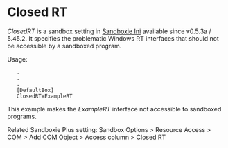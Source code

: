 # Closed RT

_ClosedRT_ is a sandbox setting in [Sandboxie Ini](SandboxieIni.md) available since v0.5.3a / 5.45.2. It specifies the problematic Windows RT interfaces that should not be accessible by a sandboxed program.

Usage:
```
   .
   .
   .
   [DefaultBox]
   ClosedRT=ExampleRT
```

This example makes the _ExampleRT_ interface not accessible to sandboxed programs.

Related Sandboxie Plus setting: Sandbox Options > Resource Access > COM > Add COM Object > Access column > Closed RT
